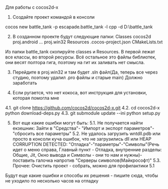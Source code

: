 Для работы с cocos2d-x

1. Создайте проект командой в консоли

cocos new battle_tank -p escapade.battle_tank -l cpp -d D:\battle_tank 

2. В созданном проекте будут следующие папки:
Classes
cocos2d
proj.android
...
proj.win32
Resources
.cocos-project.json
CMakeLists.txt

Из папки battle_tank скопируйте classes и Resources.
В первой лежат все классы, во второй ресурсы. Всё остальное
это файлы библиотек, они весят полтора гига, поэтому на гит их
заливать нет смысла.

3. Перейдите в proj.win32 и там будет .sln файл(Да, теперь все
через студию, поэтому удалил .pro файлы и старые main)
Должно заработать

4. Если ругается, что нет кокоса, вот инструкция для установки,
которая помогла мне

4.1. git clone https://github.com/cocos2d/cocos2d-x.git
4.2. cd cocos2d-x
     python download-deps.py
4.3. git submodule update --ini
     python setup.py

5. Вот еще какие ошибки могут быть:
5.1. Не получается найти екзешник: Зайти в "Средства"-
     "Импорт и экспорт параметров"-"сбросить все параметры"
5.2. Не удалось загрузить wntdll.pdb или просто в консоли куча
ошибок, что не загрузились dll или HEAP CORRUPTION DETECTED:
     "Отладка"-"параметры"-"Символы"(Речь идет о меню справа,
      Главный пункт - Отладка, внутренние разделы: Общие, Jit,
      Окно вывода и Символы - они то нам и нужны)-поставить
      галочка напротив "Серверы символов(Майкрософт)"
5.3. Прочее: Очистить проект - собрать, можно для профилактики
     5.1

Будут еще какие ошибки и способы их решения - пишите сюда, чтобы
не уходило по несколько часов на отладку